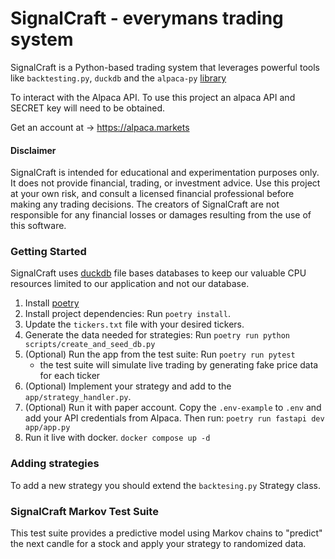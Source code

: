SignalCraft - everymans trading system
====

SignalCraft is a Python-based trading system that leverages powerful tools like `backtesting.py`, `duckdb` and the `alpaca-py` [library]('https://pypi.org/project/alpaca-py/')

To interact with the Alpaca API. To use this project an alpaca API and SECRET key will need to be obtained.

Get an account at -> https://alpaca.markets

#### Disclaimer

SignalCraft is intended for educational and experimentation purposes only. It does not provide financial, trading, or investment advice. Use this project at your own risk, and consult a licensed financial professional before making any trading decisions. The creators of SignalCraft are not responsible for any financial losses or damages resulting from the use of this software.

### Getting Started

SignalCraft uses [duckdb]('https://duckdb.org/') file bases databases to keep our valuable CPU resources limited to our application and not our database. 

1. Install [poetry]('https://python-poetry.org/docs/#installing-with-the-official-installer')
2. Install project dependencies: Run `poetry install`. 
3. Update the `tickers.txt` file with your desired tickers.
4. Generate the data needed for strategies: Run `poetry run python scripts/create_and_seed_db.py`
5. (Optional) Run the app from the test suite: Run `poetry run pytest`
    - the test suite will simulate live trading by generating fake price data for each ticker
6. (Optional) Implement your strategy and add to the `app/strategy_handler.py`.
7. (Optional) Run it with paper account. Copy the `.env-example` to `.env` and add your API credentials from Alpaca. Then run: `poetry run fastapi dev app/app.py`
8. Run it live with docker. `docker compose up -d`

### Adding strategies

To add a new strategy you should extend the `backtesing.py` Strategy class.

### SignalCraft Markov Test Suite

This test suite provides a predictive model using Markov chains to "predict" the next candle for a stock and apply your strategy to randomized data.

